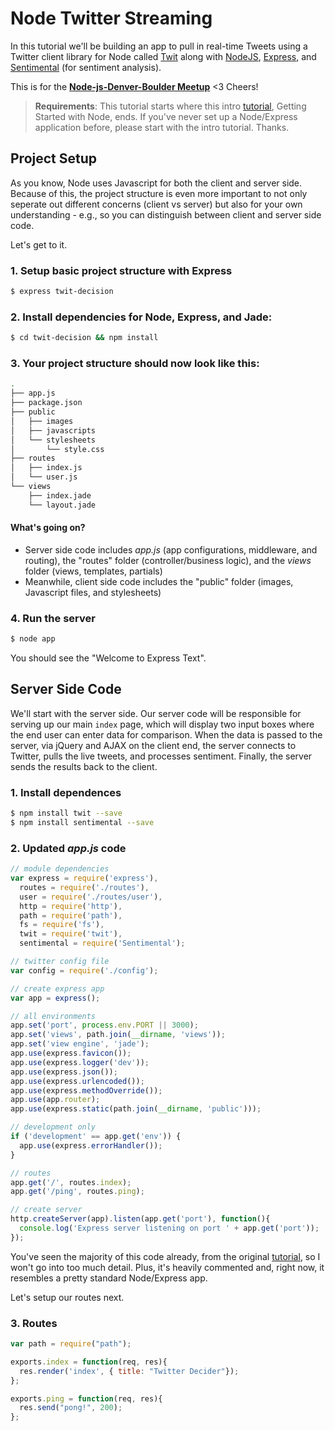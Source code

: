 # Node Twitter Streaming 

In this tutorial we'll be building an app to pull in real-time Tweets using a Twitter client library for Node called [Twit](https://github.com/ttezel/twit) along with [NodeJS](http://nodejs.org/), [Express](http://expressjs.com/), and [Sentimental](https://www.npmjs.org/package/Sentimental) (for sentiment analysis).

This is for the **[Node-js-Denver-Boulder Meetup](http://www.meetup.com/Node-js-Denver-Boulder/)** <3 Cheers!

> **Requirements**: This tutorial starts where this intro [tutorial](https://github.com/mjhea0/node-getting-started), Getting Started with Node, ends. If you've never set up a Node/Express application before, please start with the intro tutorial. Thanks.

## Project Setup

As you know, Node uses Javascript for both the client and server side. Because of this, the project structure is even more important to not only seperate out different concerns (client vs server) but also for your own understanding - e.g., so you can distinguish between client and server side code.

Let's get to it.

### 1. Setup basic project structure with Express

```sh
$ express twit-decision
```

### 2. Install dependencies for Node, Express, and Jade:

```sh
$ cd twit-decision && npm install
```

### 3. Your project structure should now look like this:

```sh
.
├── app.js
├── package.json
├── public
│   ├── images
│   ├── javascripts
│   └── stylesheets
│       └── style.css
├── routes
│   ├── index.js
│   └── user.js
└── views
    ├── index.jade
    └── layout.jade
```

#### What's going on?

  - Server side code includes *app.js* (app configurations, middleware, and routing), the "routes" folder (controller/business logic), and the *views* folder (views, templates, partials)
  - Meanwhile, client side code includes the "public" folder (images, Javascript files, and stylesheets)

### 4. Run the server

```sh
$ node app
```

You should see the "Welcome to Express Text".

## Server Side Code

We'll start with the server side. Our server code will be responsible for serving up our main `index` page, which will display two input boxes where the end user can enter data for comparison. When the data is passed to the server, via jQuery and AJAX on the client end, the server connects to Twitter, pulls the live tweets, and processes sentiment. Finally, the server sends the results back to the client.

### 1. Install dependences

```sh
$ npm install twit --save
$ npm install sentimental --save
```

### 2. Updated *app.js* code

```javascript
// module dependencies
var express = require('express'),
  routes = require('./routes'),
  user = require('./routes/user'),
  http = require('http'),
  path = require('path'),
  fs = require('fs'),
  twit = require('twit'),
  sentimental = require('Sentimental');

// twitter config file
var config = require('./config');

// create express app  
var app = express();

// all environments
app.set('port', process.env.PORT || 3000);
app.set('views', path.join(__dirname, 'views'));
app.set('view engine', 'jade');
app.use(express.favicon());
app.use(express.logger('dev'));
app.use(express.json());
app.use(express.urlencoded());
app.use(express.methodOverride());
app.use(app.router);
app.use(express.static(path.join(__dirname, 'public')));

// development only
if ('development' == app.get('env')) {
  app.use(express.errorHandler());
}

// routes
app.get('/', routes.index);
app.get('/ping', routes.ping);

// create server
http.createServer(app).listen(app.get('port'), function(){
  console.log('Express server listening on port ' + app.get('port'));
});
```

You've seen the majority of this code already, from the original [tutorial](https://github.com/mjhea0/node-getting-started), so I won't go into too much detail. Plus, it's heavily commented and, right now, it resembles a pretty standard Node/Express app. 

Let's setup our routes next.

### 3. Routes

```javascript
var path = require("path");

exports.index = function(req, res){
  res.render('index', { title: "Twitter Decider"});
};

exports.ping = function(req, res){
  res.send("pong!", 200);
};
```




